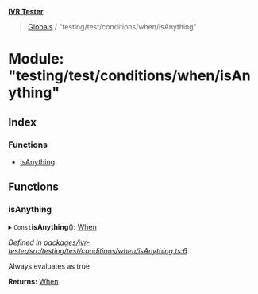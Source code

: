 **[IVR Tester](../README.md)**

> [Globals](../README.md) / "testing/test/conditions/when/isAnything"

# Module: "testing/test/conditions/when/isAnything"

## Index

### Functions

* [isAnything](_testing_test_conditions_when_isanything_.md#isanything)

## Functions

### isAnything

▸ `Const`**isAnything**(): [When](_testing_test_conditions_when_when_.md#when)

*Defined in [packages/ivr-tester/src/testing/test/conditions/when/isAnything.ts:6](https://github.com/SketchingDev/ivr-tester/blob/aa015fb/packages/ivr-tester/src/testing/test/conditions/when/isAnything.ts#L6)*

Always evaluates as true

**Returns:** [When](_testing_test_conditions_when_when_.md#when)
